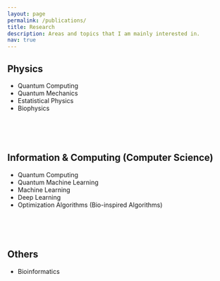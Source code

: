 ```yaml
---
layout: page
permalink: /publications/
title: Research
description: Areas and topics that I am mainly interested in.
nav: true
---
```


<div class="myDiv">
<h2> Physics </h2>
<div class="row">
  <ul>
  <li>Quantum Computing&nbsp;</li>
  <li>Quantum Mechanics&nbsp;</li>
  <li>Estatistical Physics&nbsp;</li>
  <li>Biophysics&nbsp;</li>
  </ul> 
</div>
  
<p>&nbsp;</p>
<p>&nbsp;</p>


<div class="myDiv">
<h2> Information & Computing (Computer Science) </h2>
<div class="row">
  <ul>
  <li>Quantum Computing&nbsp;</li>
  <li>Quantum Machine Learning</li>
  <li>Machine Learning&nbsp;</li>
  <li>Deep Learning</li>
  <li>Optimization Algorithms (Bio-inspired Algorithms)&nbsp;</li>
  </ul> 
</div>
  
  
<p>&nbsp;</p>
<p>&nbsp;</p>
  
  
  
<div class="myDiv">
<h2> Others </h2>
<div class="row">
  <ul>
  <li>Bioinformatics&nbsp;</li>
  </ul> 
</div>
  
<p>&nbsp;</p>
<p>&nbsp;</p>
